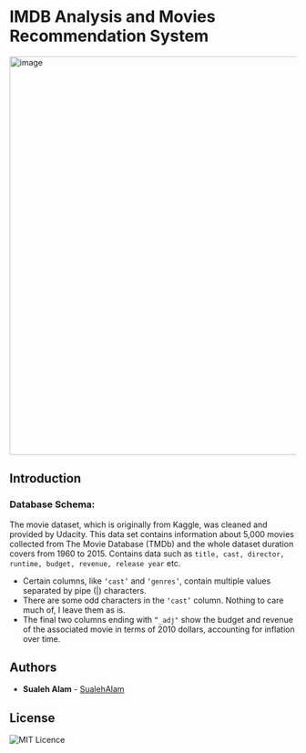 # IMDB Analysis and Movies Recommendation System

<img width="1400" height="700" alt="image" src="https://github.com/user-attachments/assets/298ab2fe-f71b-49bb-a092-a47ddcbf3588" />

## Introduction

### Database Schema:

The movie dataset, which is originally from Kaggle, was cleaned and provided by Udacity. This data set contains information about 5,000 movies collected from The Movie Database (TMDb) and the whole dataset duration covers from 1960 to 2015. Contains data such as `title, cast, director, runtime, budget, revenue, release year` etc. 
- Certain columns, like `‘cast’` and `‘genres’`, contain multiple values separated by pipe (|) characters.
- There are some odd characters in the `‘cast’` column. Nothing to care much of, I leave them as is.
- The final two columns ending with `“_adj"` show the budget and revenue of the associated movie in terms of 2010 dollars, accounting for inflation over time.


## Authors

* **Sualeh Alam** - [SualehAlam](https://github.com/sualehalam) 

## License 

![MIT Licence](https://badges.frapsoft.com/os/mit/mit.svg?v=103)
